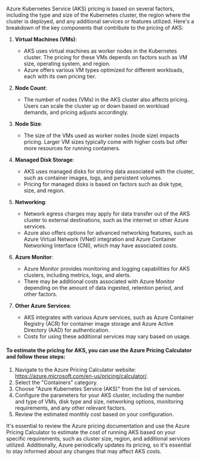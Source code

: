 Azure Kubernetes Service (AKS) pricing is based on several factors, including the type and size of the Kubernetes cluster, the region where the cluster is deployed, and any additional services or features utilized. Here's a breakdown of the key components that contribute to the pricing of AKS:

1. **Virtual Machines (VMs)**:
   - AKS uses virtual machines as worker nodes in the Kubernetes cluster. The pricing for these VMs depends on factors such as VM size, operating system, and region.
   - Azure offers various VM types optimized for different workloads, each with its own pricing tier.

2. **Node Count**:
   - The number of nodes (VMs) in the AKS cluster also affects pricing. Users can scale the cluster up or down based on workload demands, and pricing adjusts accordingly.

3. **Node Size**:
   - The size of the VMs used as worker nodes (node size) impacts pricing. Larger VM sizes typically come with higher costs but offer more resources for running containers.

4. **Managed Disk Storage**:
   - AKS uses managed disks for storing data associated with the cluster, such as container images, logs, and persistent volumes.
   - Pricing for managed disks is based on factors such as disk type, size, and region.

5. **Networking**:
   - Network egress charges may apply for data transfer out of the AKS cluster to external destinations, such as the internet or other Azure services.
   - Azure also offers options for advanced networking features, such as Azure Virtual Network (VNet) integration and Azure Container Networking Interface (CNI), which may have associated costs.

6. **Azure Monitor**:
   - Azure Monitor provides monitoring and logging capabilities for AKS clusters, including metrics, logs, and alerts.
   - There may be additional costs associated with Azure Monitor depending on the amount of data ingested, retention period, and other factors.

7. **Other Azure Services**:
   - AKS integrates with various Azure services, such as Azure Container Registry (ACR) for container image storage and Azure Active Directory (AAD) for authentication.
   - Costs for using these additional services may vary based on usage.

#### To estimate the pricing for AKS, you can use the Azure Pricing Calculator and follow these steps:

1. Navigate to the Azure Pricing Calculator website: https://azure.microsoft.com/en-us/pricing/calculator/.
2. Select the "Containers" category.
3. Choose "Azure Kubernetes Service (AKS)" from the list of services.
4. Configure the parameters for your AKS cluster, including the number and type of VMs, disk type and size, networking options, monitoring requirements, and any other relevant factors.
5. Review the estimated monthly cost based on your configuration.



It's essential to review the Azure pricing documentation and use the Azure Pricing Calculator to estimate the cost of running AKS based on your specific requirements, such as cluster size, region, and additional services utilized. Additionally, Azure periodically updates its pricing, so it's essential to stay informed about any changes that may affect AKS costs.
